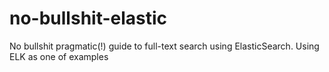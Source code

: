 # no-bullshit-elastic
No bullshit pragmatic(!) guide to full-text search using ElasticSearch. Using ELK as one of examples
